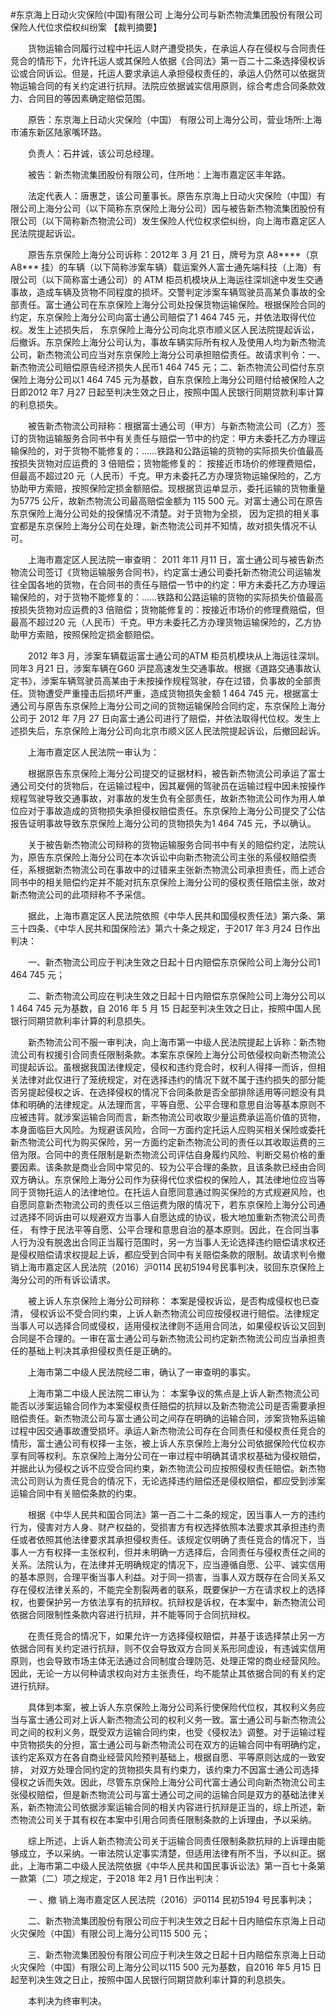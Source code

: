 #东京海上日动火灾保险(中国)有限公司 上海分公司与新杰物流集团股份有限公司 保险人代位求偿权纠纷案 
【裁判摘要】

　　货物运输合同履行过程中托运人财产遭受损失，在承运人存在侵权与合同责任竞合的情形下，允许托运人或其保险人依据《合同法》第一百二十二条选择侵权诉讼或合同诉讼。但是，托运人要求承运人承担侵权责任的，承运人仍然可以依据货物运输合同的有关约定进行抗辩。法院应依据诚实信用原则，综合考虑合同条款效力、合同目的等因素确定赔偿范围。



　　原告：东京海上日动火灾保险（中国） 有限公司上海分公司，营业场所:上海市浦东新区陆家嘴环路。

　　负责人：石井诚，该公司总经理。

　　被告：新杰物流集团股份有限公司，住所地：上海市嘉定区丰年路。

　　法定代表人：唐惠芝，该公司董事长。原告东京海上日动火灾保险（中国）有限公司上海分公司（以下简称东京保险上海分公司）因与被告新杰物流集团股份有限公司（以下简称新杰物流公司）发生保险人代位权求偿纠纷，向上海市嘉定区人民法院提起诉讼。



　　原告东京保险上海分公司诉称：2012年 3 月 21 日，牌号为京 A8****（京 A8*** 挂）的车辆（以下简称涉案车辆）载运案外人富士通先端科技（上海）有限公司（以下简称富士通公司）的 ATM 柜员机模块从上海运往深圳途中发生交通事故，造成车辆及货物不同程度的损坏。交警判定涉案车辆驾驶员高某负事故的全部责任。富士通公司在东京保险上海分公司处投保货物运输保险。根据保险合同的约定，东京保险上海分公司向富士通公司赔偿了1 464 745 元，并依法取得代位权。发生上述损失后， 东京保险上海分公司向北京市顺义区人民法院提起诉讼，后撤诉。东京保险上海分公司认为，事故车辆实际所有权人及使用人均为新杰物流公司，新杰物流公司应当对东京保险上海分公司承担赔偿责任。故请求判令：一、新杰物流公司赔偿原告经济损失人民币1 464 745 元；二、新杰物流公司偿付东京保险上海分公司以1 464 745 元为基数，自东京保险上海分公司赔付给被保险人之日即2012 年7 月27 日起至判决生效之日止，按照中国人民银行同期贷款利率计算的利息损失。

　　被告新杰物流公司辩称：根据富士通公司（甲方）与新杰物流公司（乙方）签订的货物运输服务合同书中有关责任与赔偿一节中的约定：甲方未委托乙方办理运输保险的，对于货物不能修复的：……铁路和公路运输的货物的实际损失价值最高按损失货物对应运费的 3 倍赔偿；货物能修复的： 按接近市场价的修理费赔偿，但最高不超过20 元（人民币）千克。甲方未委托乙方办理货物运输保险的，乙方协助甲方索赔，按照保险定损金额赔偿。现根据货运单显示，委托运输的货物重量为5775 公斤，故新杰物流公司最高赔偿金额为 115 500 元。对富士通公司在原告东京保险上海分公司处的投保情况不清楚。对于货物为全损， 因为定损的相关事宜都是东京保险上海分公司在处理，新杰物流公司并不知情，故对损失情况不认可。



　　上海市嘉定区人民法院一审查明： 2011 年11 月11 日，富士通公司与被告新杰物流公司签订《货物运输服务合同书》，约定富士通公司委托新杰物流公司运输发往全国各地的货物，在合同书的责任与赔偿一节中的约定：甲方未委托乙方办理运输保险的，对于货物不能修复的：……铁路和公路运输的货物的实际损失价值最高按损失货物对应运费的3 倍赔偿；货物能修复的：按接近市场价的修理费赔偿，但最高不超过20 元（人民币）千克。甲方未委托乙方办理货物运输保险的，乙方协助甲方索赔，按照保险定损金额赔偿。

　　2012 年3 月，涉案车辆载运富士通公司的ATM 柜员机模块从上海运往深圳。同年3 月21 日，涉案车辆在G60 沪昆高速发生交通事故。根据《道路交通事故认定书》，涉案车辆驾驶员高某由于未按操作规程驾驶，存在过错，负事故的全部责任。货物遭受严重撞击后损坏严重，造成货物损失金额 1 464 745 元，根据富士通公司与原告东京保险上海分公司之间的货物运输保险合同约定，东京保险上海分公司于 2012 年 7月 27 日向富士通公司进行了赔偿，并依法取得代位权。发生上述损失后，东京保险上海分公司向北京市顺义区人民法院提起诉讼，后撤回起诉。



　　上海市嘉定区人民法院一审认为：

　　根据原告东京保险上海分公司提交的证据材料，被告新杰物流公司承运了富士通公司交付的货物后，在运输过程中，因其雇佣的驾驶员在运输过程中因未按操作规程驾驶导致交通事故，对事故的发生负有全部责任，故新杰物流公司作为用人单位应对于事故造成的货物损失承担侵权赔偿责任。东京保险上海分公司提交了公估报告证明事故导致东京保险上海分公司的货物损失为1 464 745 元，予以确认。

　　关于被告新杰物流公司辩称的货物运输服务合同书中有关的赔偿约定，法院认为，原告东京保险上海分公司在本次诉讼中向新杰物流公司主张的系侵权赔偿责任，系根据新杰物流公司在事故中的过错来主张新杰物流公司承担责任，而上述合同书中的相关赔偿约定并不能对抗东京保险上海分公司的侵权责任赔偿主张，故对新杰物流公司的此项辩称不予采信。



　　据此，上海市嘉定区人民法院依照《中华人民共和国侵权责任法》第六条、第三十四条、《中华人民共和国保险法》第六十条之规定，于2017 年3 月24 日作出判决：

　　一、新杰物流公司应于判决生效之日起十日内赔偿东京保险公司上海分公司1 464 745 元；

　　二、新杰物流公司应在判决生效之日起十日内赔偿东京保险公司上海分公司以 1 464 745 元为基数，自 2016 年 5 月 15 日起至判决生效之日止，按照中国人民银行同期贷款利率计算的利息损失。



　　新杰物流公司不服一审判决，向上海市第一中级人民法院提起上诉称：新杰物流公司有权援引合同责任限制条款。本案东京保险上海分公司依侵权向新杰物流公司提起诉讼。虽根据我国法律规定，侵权和违约竞合时，权利人得择一而诉，但相关法律对此仅进行了笼统规定，对在选择违约的情况下就不属于违约损失的部分能否另提起侵权之诉、在选择侵权的情况下合同条款是否全部排除适用等问题没有具体和明确的法律规定。从法理而言，平等自愿、公平合理和意思自治等基本原则不应被违背。就涉案运输合同而言，新杰物流公司收取少量运费承运高价值的货物，本身面临巨大风险。为规避该风险，合同一方面约定托运人应购买相关保险或委托新杰物流公司代为购买保险，另一方面约定新杰物流公司的责任以其收取运费的三倍为限。合同中的责任限制是新杰物流公司评估自身履约风险、判断交易价格的重要因素。该条款是商业合同中常见的、较为公平合理的条款，且该条款已经由合同双方确认。东京保险上海分公司作为获得代位求偿权的保险人，其法律地位应当等同于货物托运人的法律地位。在托运人自愿同意通过购买保险的方式规避风险，也自愿同意新杰物流公司的责任以三倍运费为限的情况下，若东京保险上海分公司通过选择不同诉由可以规避双方当事人自愿达成的协议，极大地加重新杰物流公司责任， 有悖于民法平等自愿、公平合理和意思自治的基本原则。因此，在合同当事人行为没有脱逸出合同正当履行范围时，另一方当事人无论选择违约赔偿请求权还是侵权赔偿请求权提起上诉，都应受到合同中有关赔偿条款的限制。故请求判令撤销上海市嘉定区人民法院（2016）沪0114 民初5194号民事判决，驳回东京保险上海分公司的所有诉讼请求。

　　被上诉人东京保险上海分公司辩称： 本案是侵权诉讼，是否构成侵权也已查清， 侵权诉讼不受合同约束，上诉人新杰物流公司应按侵权进行赔偿。法律规定当事人可以选择合同或侵权，适用侵权法律则不适用合同法，如果侵权诉讼又回到合同是不合理的。一审在富士通公司与新杰物流公司约定新杰物流公司应当承担责任的基础上判决其承担侵权责任是正确的。



　　上海市第二中级人民法院经二审，确认了一审查明的事实。



　　上海市第二中级人民法院二审认为： 本案争议的焦点是上诉人新杰物流公司能否以涉案运输合同作为本案侵权责任赔偿的抗辩以及新杰物流公司是否需要承担赔偿责任。新杰物流公司与富士通公司之间存在明确的运输合同，涉案货物系运输过程中因交通事故遭受损坏。承运人新杰物流公司存在合同责任和侵权责任竞合的情形，富士通公司有权择一主张，被上诉人东京保险上海分公司依据保险代位权亦享有同等权利。东京保险上海分公司在一审过程中明确其请求权基础为侵权赔偿， 并据此认为侵权之诉不应受合同约束，新杰物流公司应按照侵权责任赔偿。新杰物流公司则认为责任竞合的情况下，无论选择违约赔偿还是侵权赔偿，都应受到涉案运输合同中有关赔偿条款的约束。

　　根据《中华人民共和国合同法》第一百二十二条的规定，因当事人一方的违约行为，侵害对方人身、财产权益的，受损害方有权选择依照本法要求其承担违约责任或者依照其他法律要求其承担侵权责任。该规定仅明确了责任竞合的情况下，当事人一方有权择一主张权利，但并未明确一方选择后，合同责任与侵权责任之间的关系。法院认为，在法律并无明确规定的情况下，应当遵循自愿、公平、诚实信用的基本原则，合理平衡当事人利益。对于同一损害，当事人双方既存在合同关系又存在侵权法律关系的，不能完全割裂两者的联系，既要保护一方在请求权上的选择权，也要保护另一方依法享有的抗辩权。抗辩权是诉权，在本案中，新杰物流公司依据合同限制性条款内容进行抗辩，并不能等同于合同抗辩权。

　　在责任竞合的情况下，如果允许一方选择侵权赔偿，并基于该选择禁止另一方依据合同有关约定进行抗辩，则不仅会导致双方合同关系形同虚设，有违诚实信用原则，也会导致市场主体无法通过合同制度合理防范、处理正常的商业经营风险。因此，无论一方以何种请求权向对方主张责任，均不能禁止其依据合同的有关约定进行抗辩。

　　具体到本案，被上诉人东京保险上海分公司系行使保险代位权，其权利义务应当与富士通公司对上诉人新杰物流公司的权利义务一致。富士通公司与新杰物流公司之间的权利义务，既受双方运输合同约束，也受《侵权法》调整。对于运输过程中货物损失的分担，富士通公司与新杰物流公司在双方的运输合同中有明确约定，该约定系双方在各自商业经营风险预判基础上，根据自愿、平等原则达成的一致安排， 对双方处理合同约定的货物损失具有约束力，该约束力不因富士通公司选择侵权之诉而失效。因此，尽管东京保险上海分公司代富士通公司向新杰物流公司主张侵权赔偿，但是新杰物流公司与富士通公司之间的运输合同是双方的基础法律关系，新杰物流公司依据涉案运输合同的相关内容进行抗辩是正当的，综上所述，新杰物流公司关于其有权在本案中引用合同责任限制条款的上诉理由，予以采纳。



　　综上所述，上诉人新杰物流公司关于运输合同责任限制条款抗辩的上诉理由能够成立，予以采纳。一审法院认定事实清楚，但适用法律有所不当，予以纠正。据此，上海市第二中级人民法院依据《中华人民共和国民事诉讼法》第一百七十条第一款第（二）项之规定，于2018 年2 月1 日作出判决：

　　一 、撤 销上海市嘉定区人民法院（2016）沪0114 民初5194 号民事判决；

　　二、新杰物流集团股份有限公司应于判决生效之日起十日内赔偿东京海上日动火灾保险（中国）有限公司上海分公司115 500 元；

　　三、新杰物流集团股份有限公司应于判决生效之日起十日内赔偿东京海上日动火灾保险（中国）有限公司上海分公司以115 500 元为基数，自2016 年5 月15 日起至判决生效之日止，按照中国人民银行同期贷款利率计算的利息损失。

　　本判决为终审判决。




